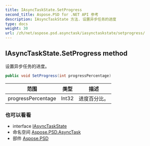 ```yaml
---
title: IAsyncTaskState.SetProgress
second_title: Aspose.PSD for .NET API 参考
description: IAsyncTaskState 方法. 设置异步任务的进度
type: docs
weight: 30
url: /zh/net/aspose.psd.asynctask/iasynctaskstate/setprogress/
---
```

## IAsyncTaskState.SetProgress method

设置异步任务的进度。

```csharp
public void SetProgress(int progressPercentage)
```

| 范围 | 类型 | 描述 |
| --- | --- | --- |
| progressPercentage | Int32 | 进度百分比。 |

### 也可以看看

* interface [IAsyncTaskState](../)
* 命名空间 [Aspose.PSD.AsyncTask](../../iasynctaskstate/)
* 部件 [Aspose.PSD](../../../)


